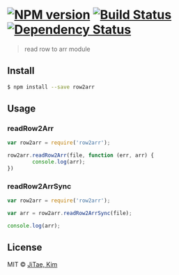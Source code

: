 #  [![NPM version][npm-image]][npm-url] [![Build Status][travis-image]][travis-url] [![Dependency Status][daviddm-image]][daviddm-url]

> read row to arr module


## Install

```sh
$ npm install --save row2arr
```


## Usage

### readRow2Arr

```js
var row2arr = require('row2arr');

row2arr.readRow2Arr(file, function (err, arr) {
        console.log(arr);
})
```

### readRow2ArrSync

```js
var row2arr = require('row2arr');

var arr = row2arr.readRow2ArrSync(file);

console.log(arr);
```



## License

MIT © [JiTae, Kim]()


[npm-image]: https://badge.fury.io/js/row2arr.svg
[npm-url]: https://npmjs.org/package/row2arr
[travis-image]: https://travis-ci.org/kimshinelove/row2arr.svg?branch=master
[travis-url]: https://travis-ci.org/kimshinelove/row2arr
[daviddm-image]: https://david-dm.org/kimshinelove/row2arr.svg?theme=shields.io
[daviddm-url]: https://david-dm.org/kimshinelove/row2arr

